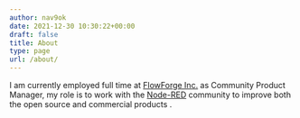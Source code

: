 ```yaml
---
author: nav9ok
date: 2021-12-30 10:30:22+00:00
draft: false
title: About
type: page
url: /about/
---
```


I am currently employed full time at [FlowForge Inc.](https://flowforge.com/) as Community Product Manager, my role is to work with the [Node-RED](https://node-red.org) community to improve both the open source and commercial products .

